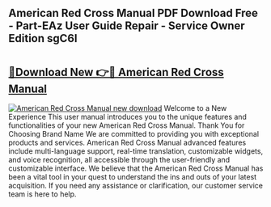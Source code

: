 ## American Red Cross Manual PDF Download Free - Part-EAz User Guide Repair - Service Owner Edition sgC6l

# <h2><a href="http://bc20022.oget.top/?id=American+Red+Cross+Manual">🔗Download New 👉🔴 American Red Cross Manual</a></h2>

[![American Red Cross Manual new download](https://i.imgur.com/5g1atiW.png)](http://bc20022.oget.top/?id=American+Red+Cross+Manual)
Welcome to a New Experience This user manual introduces you to the unique features and functionalities of your new American Red Cross Manual. Thank You for Choosing Brand Name We are committed to providing you with exceptional products and services. American Red Cross Manual advanced features include multi-language support, real-time translation, customizable widgets, and voice recognition, all accessible through the user-friendly and customizable interface. We believe that the American Red Cross Manual has been a vital tool in your quest to understand the ins and outs of your latest acquisition. If you need any assistance or clarification, our customer service team is here to help.
